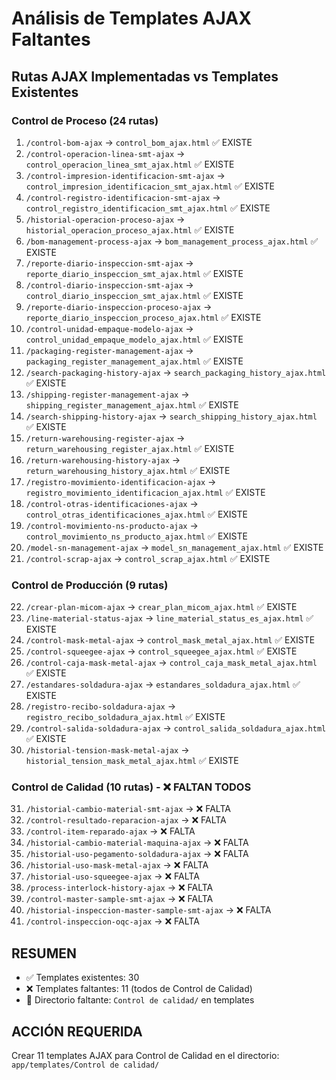 # Análisis de Templates AJAX Faltantes

## Rutas AJAX Implementadas vs Templates Existentes

### Control de Proceso (24 rutas)
1. `/control-bom-ajax` → `control_bom_ajax.html` ✅ EXISTE
2. `/control-operacion-linea-smt-ajax` → `control_operacion_linea_smt_ajax.html` ✅ EXISTE
3. `/control-impresion-identificacion-smt-ajax` → `control_impresion_identificacion_smt_ajax.html` ✅ EXISTE
4. `/control-registro-identificacion-smt-ajax` → `control_registro_identificacion_smt_ajax.html` ✅ EXISTE
5. `/historial-operacion-proceso-ajax` → `historial_operacion_proceso_ajax.html` ✅ EXISTE
6. `/bom-management-process-ajax` → `bom_management_process_ajax.html` ✅ EXISTE
7. `/reporte-diario-inspeccion-smt-ajax` → `reporte_diario_inspeccion_smt_ajax.html` ✅ EXISTE
8. `/control-diario-inspeccion-smt-ajax` → `control_diario_inspeccion_smt_ajax.html` ✅ EXISTE
9. `/reporte-diario-inspeccion-proceso-ajax` → `reporte_diario_inspeccion_proceso_ajax.html` ✅ EXISTE
10. `/control-unidad-empaque-modelo-ajax` → `control_unidad_empaque_modelo_ajax.html` ✅ EXISTE
11. `/packaging-register-management-ajax` → `packaging_register_management_ajax.html` ✅ EXISTE
12. `/search-packaging-history-ajax` → `search_packaging_history_ajax.html` ✅ EXISTE
13. `/shipping-register-management-ajax` → `shipping_register_management_ajax.html` ✅ EXISTE
14. `/search-shipping-history-ajax` → `search_shipping_history_ajax.html` ✅ EXISTE
15. `/return-warehousing-register-ajax` → `return_warehousing_register_ajax.html` ✅ EXISTE
16. `/return-warehousing-history-ajax` → `return_warehousing_history_ajax.html` ✅ EXISTE
17. `/registro-movimiento-identificacion-ajax` → `registro_movimiento_identificacion_ajax.html` ✅ EXISTE
18. `/control-otras-identificaciones-ajax` → `control_otras_identificaciones_ajax.html` ✅ EXISTE
19. `/control-movimiento-ns-producto-ajax` → `control_movimiento_ns_producto_ajax.html` ✅ EXISTE
20. `/model-sn-management-ajax` → `model_sn_management_ajax.html` ✅ EXISTE
21. `/control-scrap-ajax` → `control_scrap_ajax.html` ✅ EXISTE

### Control de Producción (9 rutas)
22. `/crear-plan-micom-ajax` → `crear_plan_micom_ajax.html` ✅ EXISTE
23. `/line-material-status-ajax` → `line_material_status_es_ajax.html` ✅ EXISTE
24. `/control-mask-metal-ajax` → `control_mask_metal_ajax.html` ✅ EXISTE
25. `/control-squeegee-ajax` → `control_squeegee_ajax.html` ✅ EXISTE
26. `/control-caja-mask-metal-ajax` → `control_caja_mask_metal_ajax.html` ✅ EXISTE
27. `/estandares-soldadura-ajax` → `estandares_soldadura_ajax.html` ✅ EXISTE
28. `/registro-recibo-soldadura-ajax` → `registro_recibo_soldadura_ajax.html` ✅ EXISTE
29. `/control-salida-soldadura-ajax` → `control_salida_soldadura_ajax.html` ✅ EXISTE
30. `/historial-tension-mask-metal-ajax` → `historial_tension_mask_metal_ajax.html` ✅ EXISTE

### Control de Calidad (10 rutas) - ❌ FALTAN TODOS
31. `/historial-cambio-material-smt-ajax` → ❌ FALTA
32. `/control-resultado-reparacion-ajax` → ❌ FALTA
33. `/control-item-reparado-ajax` → ❌ FALTA
34. `/historial-cambio-material-maquina-ajax` → ❌ FALTA
35. `/historial-uso-pegamento-soldadura-ajax` → ❌ FALTA
36. `/historial-uso-mask-metal-ajax` → ❌ FALTA
37. `/historial-uso-squeegee-ajax` → ❌ FALTA
38. `/process-interlock-history-ajax` → ❌ FALTA
39. `/control-master-sample-smt-ajax` → ❌ FALTA
40. `/historial-inspeccion-master-sample-smt-ajax` → ❌ FALTA
41. `/control-inspeccion-oqc-ajax` → ❌ FALTA

## RESUMEN
- ✅ Templates existentes: 30
- ❌ Templates faltantes: 11 (todos de Control de Calidad)
- 📁 Directorio faltante: `Control de calidad/` en templates

## ACCIÓN REQUERIDA
Crear 11 templates AJAX para Control de Calidad en el directorio:
`app/templates/Control de calidad/`